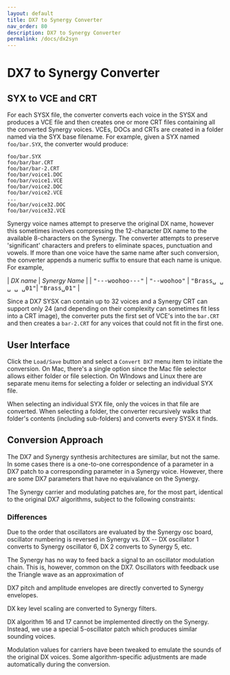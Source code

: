 ```yaml
---
layout: default
title: DX7 to Synergy Converter
nav_order: 80
description: DX7 to Synergy Converter
permalink: /docs/dx2syn
---
```


# DX7 to Synergy Converter

## SYX to VCE and CRT

For each SYSX file, the converter converts each voice in the SYSX and
produces a VCE file and then creates one or more CRT files containing
all the converted Synergy voices.  VCEs, DOCs and CRTs are created in
a folder named via the SYX base filename.  For example, given a SYX
named `foo/bar.SYX`, the converter would produce:

```
foo/bar.SYX
foo/bar/bar.CRT
foo/bar/bar-2.CRT
foo/bar/voice1.DOC
foo/bar/voice1.VCE
foo/bar/voice2.DOC
foo/bar/voice2.VCE
...
foo/bar/voice32.DOC
foo/bar/voice32.VCE
```

Synergy voice names attempt to preserve the original DX name, however
this sometimes involves compressing the 12-character DX name to the
available 8-characters on the Synergy. The converter attempts to
preserve 'significant' characters and prefers to eliminate spaces,
punctuation and vowels. If more than one voice have the same name
after such conversion, the converter appends a numeric suffix to
ensure that each name is unique.  For example,

| *DX name*      | *Synergy Name* |
| <tt>"---woohoo---"</tt>  |  <tt>"--woohoo"</tt>
| <tt>"Brass&#9251; &#9251; &#9251; &#9251; &#9251;01"</tt>| <tt>"Brass&#9251;01"</tt> |


Since a DX7 SYSX can contain up to 32 voices and a Synergy CRT can
support only 24 (and depending on their complexity can sometimes 
fit less into a CRT image), the converter puts the first set of VCE's into the
`bar.CRT` and then creates a `bar-2.CRT` for any voices that could not
fit in the first one.

## User Interface

Click the `Load/Save` button and select a `Convert DX7` menu item to
initiate the conversion.  On Mac, there's a single option since the
Mac file selector allows either folder or file selection.  On
WIndows and Linux there are separate menu items for selecting a folder
or selecting an individual SYX file.

When selecting an individual SYX file, only the voices in that file
are converted.    When selecting a folder, the converter recursively
walks that folder's contents (including sub-folders) and converts
every SYSX it finds.

## Conversion Approach

The DX7 and Synergy synthesis architectures are similar, but not the
same.  In some cases there is a one-to-one correspondence of a
parameter in a DX7 patch to a corresponding parameter in a Synergy
voice.  However, there are some DX7 parameters that have no
equivalance on the Synergy.

The Synergy carrier and modulating patches are, for the most part,
identical to the original DX7 algorithms, subject to the following constraints:

### Differences

Due to the order that oscillators are evaluated by the Synergy osc board,
oscillator numbering is reversed in Synergy vs. DX -- DX oscillator 1
converts to Synergy oscillator 6, DX 2 converts to Synergy 5, etc.

The Synergy has no way to feed back a signal to an oscillator
modulation chain.  This is, however, common on the DX7.  Oscillators
with feedback use the Triangle wave as an approximation of

DX7 pitch and amplitude envelopes are directly converted to Synergy
envelopes.

DX key level scaling are converted to Synergy filters.

DX algorithm 16 and 17 cannot be implemented directly on the
Synergy. Instead, we use a special 5-oscillator patch which produces
similar sounding voices.

Modulation values for carriers have been tweaked to emulate the sounds
of the original DX voices.  Some algorithm-specific adjustments are
made automatically during the conversion.
